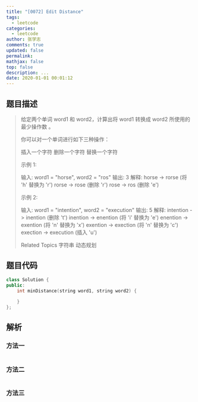 ```yaml
---
title: "[0072] Edit Distance"
tags:
  - leetcode
categories:
  - leetcode
author: 张学志
comments: true
updated: false
permalink:
mathjax: false
top: false
description: ...
date: 2020-01-01 00:01:12
---
```


## 题目描述

> 给定两个单词 word1 和 word2，计算出将 word1 转换成 word2 所使用的最少操作数 。 
> 
> 你可以对一个单词进行如下三种操作： 
> 
> 
> 插入一个字符 
> 删除一个字符 
> 替换一个字符 
> 
> 
> 示例 1: 
> 
> 输入: word1 = "horse", word2 = "ros"
> 输出: 3
> 解释: 
> horse -> rorse (将 'h' 替换为 'r')
> rorse -> rose (删除 'r')
> rose -> ros (删除 'e')
> 
> 
> 示例 2: 
> 
> 输入: word1 = "intention", word2 = "execution"
> 输出: 5
> 解释: 
> intention -> inention (删除 't')
> inention -> enention (将 'i' 替换为 'e')
> enention -> exention (将 'n' 替换为 'x')
> exention -> exection (将 'n' 替换为 'c')
> exection -> execution (插入 'u')
> 
> Related Topics 字符串 动态规划

## 题目代码

```cpp
class Solution {
public:
    int minDistance(string word1, string word2) {
        
    }
};
```

## 解析

### 方法一

```cpp

```

### 方法二

```cpp

```

### 方法三

```cpp

```

